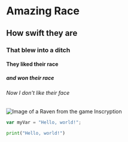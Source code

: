 # Amazing Race
## How swift they are
### That blew into a ditch
#### They liked their race
##### and won their race
###### Now I don't like their face
![Image of a Raven from the game Inscryption](https://static.wikia.nocookie.net/inscryption/images/6/66/Raven.png/revision/latest?cb=20211025014518)
``` javascript
var myVar = "Hello, world!";
```
``` python
print("Hello, world!")
```
